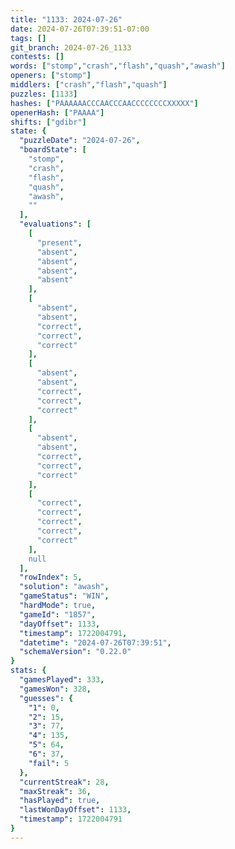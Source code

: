 ```yaml
---
title: "1133: 2024-07-26"
date: 2024-07-26T07:39:51-07:00
tags: []
git_branch: 2024-07-26_1133
contests: []
words: ["stomp","crash","flash","quash","awash"]
openers: ["stomp"]
middlers: ["crash","flash","quash"]
puzzles: [1133]
hashes: ["PAAAAAACCCAACCCAACCCCCCCCXXXXX"]
openerHash: ["PAAAA"]
shifts: ["gdibr"]
state: {
  "puzzleDate": "2024-07-26",
  "boardState": [
    "stomp",
    "crash",
    "flash",
    "quash",
    "awash",
    ""
  ],
  "evaluations": [
    [
      "present",
      "absent",
      "absent",
      "absent",
      "absent"
    ],
    [
      "absent",
      "absent",
      "correct",
      "correct",
      "correct"
    ],
    [
      "absent",
      "absent",
      "correct",
      "correct",
      "correct"
    ],
    [
      "absent",
      "absent",
      "correct",
      "correct",
      "correct"
    ],
    [
      "correct",
      "correct",
      "correct",
      "correct",
      "correct"
    ],
    null
  ],
  "rowIndex": 5,
  "solution": "awash",
  "gameStatus": "WIN",
  "hardMode": true,
  "gameId": "1857",
  "dayOffset": 1133,
  "timestamp": 1722004791,
  "datetime": "2024-07-26T07:39:51",
  "schemaVersion": "0.22.0"
}
stats: {
  "gamesPlayed": 333,
  "gamesWon": 328,
  "guesses": {
    "1": 0,
    "2": 15,
    "3": 77,
    "4": 135,
    "5": 64,
    "6": 37,
    "fail": 5
  },
  "currentStreak": 28,
  "maxStreak": 36,
  "hasPlayed": true,
  "lastWonDayOffset": 1133,
  "timestamp": 1722004791
}
---
```

<!-- more -->
